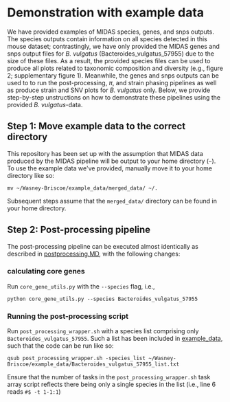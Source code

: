 # Demonstration with example data

We have provided examples of MIDAS species, genes, and snps outputs. The species outputs contain information on all species detected in this mouse dataset; contrastingly, we have only provided the MIDAS genes and snps output files for _B. vulgatus_ (Bacteroides_vulgatus_57955) due to the size of these files. As a result, the provided species files can be used to produce all plots related to taxonomic composition and diversity (e.g., figure 2; supplementary figure 1). Meanwhile, the genes and snps outputs can be used to to run the post-processing, $\pi$, and strain phasing pipelines as well as produce strain and SNV plots for _B. vulgatus_ only. Below, we provide step-by-step unstructions on how to demonstrate these pipelines using the provided _B. vulgatus_-data.

## Step 1: Move example data to the correct directory

This repository has been set up with the assumption that MIDAS data produced by the MIDAS pipeline will be output to your home directory (`~`). To use the example data we've provided, manually move it to your home directory like so:

```
mv ~/Wasney-Briscoe/example_data/merged_data/ ~/.
```

Subsequent steps assume that the `merged_data/` directory can be found in your home directory.

## Step 2: Post-processing pipeline

The post-processing pipeline can be executed almost identically as described in [postprocessing.MD](https://github.com/garudlab/Wasney-Briscoe/blob/main/analysis/postprocessing.md), with the following changes:

### calculating core genes

Run `core_gene_utils.py` with the `--species` flag, i.e., 

```
python core_gene_utils.py --species Bacteroides_vulgatus_57955
```

### Running the post-processing script

Run `post_processing_wrapper.sh` with a species list comprising only `Bacteroides_vulgatus_57955`. Such a list has been included in [example_data](https://github.com/garudlab/Wasney-Briscoe/tree/main/example_data), such that the code can be run like so:

```
qsub post_processing_wrapper.sh -species_list ~/Wasney-Briscoe/example_data/Bacteroides_vulgatus_57955_list.txt
```

Ensure that the number of tasks in the `post_processing_wrapper.sh` task array script reflects there being only a single species in the list (i.e., line 6 reads `#$ -t 1-1:1`)




